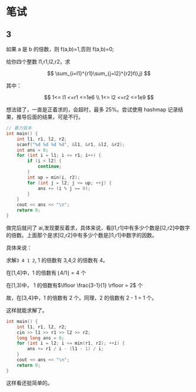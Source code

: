 # 笔试

## 3

如果 a 是 b 的倍数，则 f(a,b)=1,否则 f(a,b)=0;

给你四个整数 l1,r1,l2,r2，求

$$
\sum_{i=l1}^{r1}\sum_{j=l2}^{r2}f(i,j)
$$

其中：

$$
1<= l1 <=r1 <=1e6 \\
1<= l2 <=r2 <=1e9
$$

想法错了，一直是正着求的，会超时，最多 25%。尝试使用 hashmap 记录结果，推导后面的结果，可是不行。

```cpp
// 暴力版本
int main() {
    int l1, r1, l2, r2;
    scanf("%d %d %d %d", &l1, &r1, &l2, &r2);
    int ans = 0;
    for (int i = l1; i <= r1; i++) {
        if (i < l2) {
            continue;
        }
        int up = min(i, r2);
        for (int j = l2; j <= up; ++j) {
            ans += (i % j == 0);
        }
    }
    cout << ans << "\n";
    return 0;
}
```

做完后就问了 ai,发现要反着求，具体来说，看[l1,r1]中有多少个数是[l2,r2]中数字的倍数。上面那个是求[l2,r2]中有多少个数是[l1,r1]中数字的因数。

具体来说：

求解`3 4 1 2`, 1 的倍数有 3,4;2 的倍数有 4。

在[1,4]中，1 的倍数有 $\lfloor {4/1} \rfloor = 4$ 个

在[1,3)中， 1 的倍数有$\lfloor \frac{3-1}{1} \rfloor = 2$ 个

故，在[3,4]中，1 的倍数有 2 个。同理，2 的倍数有 2 - 1 = 1 个。

这样就能求解了。

```cpp
int main() {
    int l1, r1, l2, r2;
    cin >> l1 >> r1 >> l2 >> r2;
    long long ans = 0;
    for (int i = l2; i <= min(r1, r2); ++i) {
        ans += r1 / i - (l1 - 1) / i;
    }
    cout << ans << "\n";
    return 0;
}
```

这样看还挺简单的。
